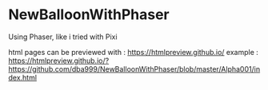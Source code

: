 # NewBalloonWithPhaser
Using Phaser, like i tried with Pixi


html pages can be previewed with :
https://htmlpreview.github.io/
example :
https://htmlpreview.github.io/?https://github.com/dba999/NewBalloonWithPhaser/blob/master/Alpha001/index.html
